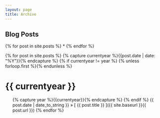 ```yaml
---
layout: page
title: Archive
---
```


## Blog Posts

{% for post in site.posts %}
*
{% endfor %}

{% for post in site.posts %}
  {% capture currentyear %}{{post.date | date: "%Y"}}{% endcapture %}
    {% if currentyear != year %}
      {% unless forloop.first %}</ul>{% endunless %}
        <h1>{{ currentyear }}</h1>
      <ul>
      {% capture year %}{{currentyear}}{% endcapture %}
    {% endif %}
    {{ post.date | date_to_string }} &raquo; [ {{ post.title }} ]({{ site.baseurl }}{{ post.url }})
{% endfor %}
